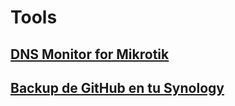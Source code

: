 # Tools
## [DNS Monitor for Mikrotik](https://github.com/eZx09/tools/tree/main/DNS%20Monitor%20for%20Mikrotik)
## [Backup de GitHub en tu Synology](https://github.com/eZx09/tools/tree/main/Backup%20de%20GitHub%20en%20tu%20Synology)